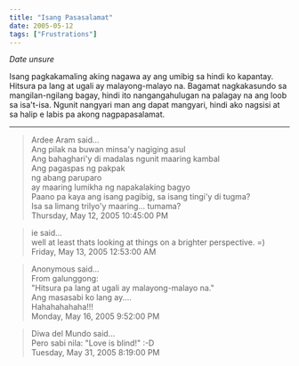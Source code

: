 ```yaml
---
title: "Isang Pasasalamat"
date: 2005-05-12
tags: ["Frustrations"]
---
```


*Date unsure*

Isang pagkakamaling aking nagawa ay ang umibig sa hindi ko kapantay. Hitsura pa lang at ugali ay malayong-malayo na. Bagamat nagkakasundo sa mangilan-ngilang bagay, hindi ito nangangahulugan na palagay na ang loob sa isa't-isa. Ngunit nangyari man ang dapat mangyari, hindi ako nagsisi at sa halip e labis pa akong nagpapasalamat.

---

> Ardee Aram said...  
> Ang pilak na buwan minsa'y nagiging asul  
> Ang bahaghari'y di madalas ngunit maaring kambal  
> Ang pagaspas ng pakpak  
> ng abang paruparo  
> ay maaring lumikha ng napakalaking bagyo  
> Paano pa kaya ang isang pagibig, sa isang tingi'y di tugma?  
> Isa sa limang trilyo'y maaring... tumama?  
> Thursday, May 12, 2005 10:45:00 PM 

> ie said...  
> well at least thats looking at things on a brighter perspective. =)  
> Friday, May 13, 2005 12:53:00 AM 

> Anonymous said...  
> From galunggong:  
> "Hitsura pa lang at ugali ay malayong-malayo na."  
> Ang masasabi ko lang ay....  
> Hahahahahaha!!!  
> Monday, May 16, 2005 9:52:00 PM 

> Diwa del Mundo said...  
> Pero sabi nila: "Love is blind!" :-D  
> Tuesday, May 31, 2005 8:19:00 PM 